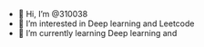 - 👋 Hi, I’m @310038
- 👀 I’m interested in Deep learning and Leetcode
- 🌱 I’m currently learning Deep learning and 

<!---
310038/310038 is a ✨ special ✨ repository because its `README.md` (this file) appears on your GitHub profile.
You can click the Preview link to take a look at your changes.
--->
